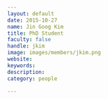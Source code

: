 ```yaml
---
layout: default
date: 2015-10-27
name: Jin Goog Kim
title: PhD Student
faculty: false
handle: jkim
image: images/members/jkim.png
website: 
keywords: 
description: 
category: people

---
```

